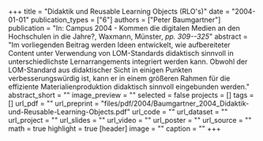 +++
title = "Didaktik und Reusable Learning Objects (RLO's)"
date = "2004-01-01"
publication_types = ["6"]
authors = ["Peter Baumgartner"]
publication = "In: Campus 2004 - Kommen die digitalen Medien an den Hochschulen in die Jahre?, Waxmann, Münster, _pp. 309--325_"
abstract = "Im vorliegenden Beitrag werden Ideen entwickelt, wie aufbereiteter Content unter Verwendung von LOM-Standards didaktisch sinnvoll in unterschiedlichste Lernarrangements integriert werden kann. Obwohl der LOM-Standard aus didaktischer Sicht in einigen Punkten verbesserungswürdig ist, kann er in einem größeren Rahmen für die effiziente Materialienproduktion didaktisch sinnvoll eingebunden werden."
abstract_short = ""
image_preview = ""
selected = false
projects = []
tags = []
url_pdf = ""
url_preprint = "files/pdf/2004/Baumgartner_2004_Didaktik-und-Reusable-Learning-Objects.pdf"
url_code = ""
url_dataset = ""
url_project = ""
url_slides = ""
url_video = ""
url_poster = ""
url_source = ""
math = true
highlight = true
[header]
image = ""
caption = ""
+++

